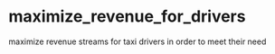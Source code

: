 # maximize_revenue_for_drivers
maximize revenue streams for taxi drivers in order to meet their need
